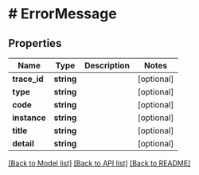 # # ErrorMessage

## Properties

Name | Type | Description | Notes
------------ | ------------- | ------------- | -------------
**trace_id** | **string** |  | [optional] 
**type** | **string** |  | [optional] 
**code** | **string** |  | [optional] 
**instance** | **string** |  | [optional] 
**title** | **string** |  | [optional] 
**detail** | **string** |  | [optional] 

[[Back to Model list]](../../README.md#documentation-for-models) [[Back to API list]](../../README.md#documentation-for-api-endpoints) [[Back to README]](../../README.md)


